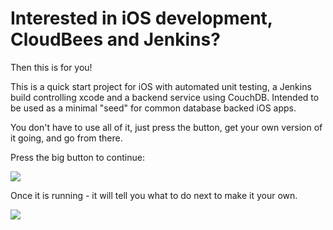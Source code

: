 # Interested in iOS development, CloudBees and Jenkins?
Then this is for you!

This is a quick start project for iOS with automated unit testing, 
a Jenkins build controlling xcode and a backend service using CouchDB. 
Intended to be used as a minimal "seed" for common database backed iOS apps.

You don't have to use all of it, just press the button, get your own version of it going, and go from there.


Press the big button to continue:

<a href="https://grandcentral.cloudbees.com/?CB_clickstart=https://raw.github.com/michaelneale/ios-clickstart/master/clickstart.json"><img src="https://d3ko533tu1ozfq.cloudfront.net/clickstart/deployInstantly.png"/></a>

Once it is running - it will tell you what to do next to make it your own.


<img src="https://raw.github.com/michaelneale/ios-clickstart/master/server-app/public/images/screenshot.png">





